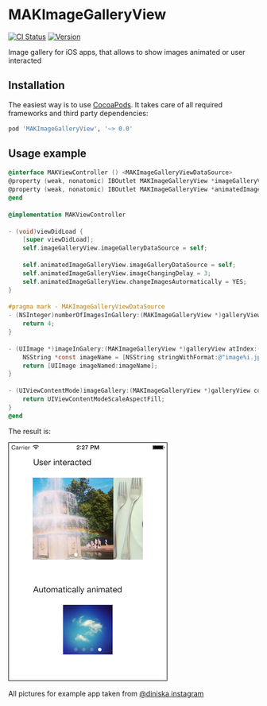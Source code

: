 MAKImageGalleryView
===================

[![CI Status](http://img.shields.io/travis/diniska/MAKImageGalleryView.svg?style=flat)](https://travis-ci.org/diniska/MAKImageGalleryView)
[![Version](https://img.shields.io/cocoapods/v/MAKImageGalleryView.svg?style=flat)](http://cocoadocs.org/docsets/MAKImageGalleryView)

Image gallery for iOS apps, that allows to show images animated or user interacted

## Installation
The easiest way is to use [CocoaPods](http://cocoapods.org). It takes care of all required frameworks and third party dependencies:
```ruby
pod 'MAKImageGalleryView', '~> 0.0'
```

## Usage example

```objective-c
@interface MAKViewController () <MAKImageGalleryViewDataSource>
@property (weak, nonatomic) IBOutlet MAKImageGalleryView *imageGalleryView;
@property (weak, nonatomic) IBOutlet MAKImageGalleryView *animatedImageGalleryView;
@end

@implementation MAKViewController

- (void)viewDidLoad {
    [super viewDidLoad];
    self.imageGalleryView.imageGalleryDataSource = self;
    
    self.animatedImageGalleryView.imageGalleryDataSource = self;
    self.animatedImageGalleryView.imageChangingDelay = 3;
    self.animatedImageGalleryView.changeImagesAutormatically = YES;
}

#pragma mark - MAKImageGalleryViewDataSource
- (NSInteger)numberOfImagesInGallery:(MAKImageGalleryView *)galleryView {
    return 4;
}

- (UIImage *)imageInGalery:(MAKImageGalleryView *)galleryView atIndex:(NSInteger)index {
    NSString *const imageName = [NSString stringWithFormat:@"image%i.jpg", index];
    return [UIImage imageNamed:imageName];
}

- (UIViewContentMode)imageGallery:(MAKImageGalleryView *)galleryView contentModeForImageAtIndex:(NSInteger)index {
    return UIViewContentModeScaleAspectFill;
}
@end
```
The result is:

![image alt][1]

All pictures for example app taken from [@diniska instagram](http://instagram.com/diniska)

[1]: https://raw.githubusercontent.com/diniska/MAKImageGalleryView/master/Screens/screen1.png

